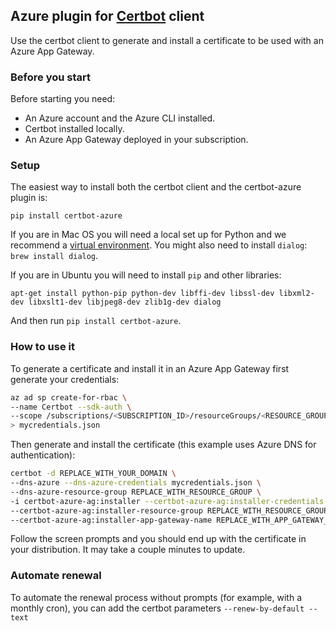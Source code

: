 ## Azure plugin for [Certbot](https://certbot.eff.org/) client

Use the certbot client to generate and install a certificate to be used with
an Azure App Gateway.

### Before you start

Before starting you need:

- An Azure account and the Azure CLI installed.
- Certbot installed locally.
- An Azure App Gateway deployed in your subscription.

### Setup


The easiest way to install both the certbot client and the certbot-azure plugin is:

  ```
  pip install certbot-azure
  ```

  If you are in Mac OS you will need a local set up for Python and we recommend a [virtual environment](http://docs.python-guide.org/en/latest/dev/virtualenvs/).
  You might also need to install `dialog`: `brew install dialog`.

  If you are in Ubuntu you will need to install `pip` and other libraries:
  ```
  apt-get install python-pip python-dev libffi-dev libssl-dev libxml2-dev libxslt1-dev libjpeg8-dev zlib1g-dev dialog
  ```
  And then run `pip install certbot-azure`.

### How to use it

To generate a certificate and install it in an Azure App Gateway first generate your credentials:

```bash
az ad sp create-for-rbac \
--name Certbot --sdk-auth \
--scope /subscriptions/<SUBSCRIPTION_ID>/resourceGroups/<RESOURCE_GROUP_ID \
> mycredentials.json
```

Then generate and install the certificate (this example uses Azure DNS for authentication):
```bash
certbot -d REPLACE_WITH_YOUR_DOMAIN \
--dns-azure --dns-azure-credentials mycredentials.json \
--dns-azure-resource-group REPLACE_WITH_RESOURCE_GROUP \
-i certbot-azure-ag:installer --certbot-azure-ag:installer-credentials mycredentials.json \
--certbot-azure-ag:installer-resource-group REPLACE_WITH_RESOURCE_GROUP \
--certbot-azure-ag:installer-app-gateway-name REPLACE_WITH_APP_GATEWAY_NAME
```

Follow the screen prompts and you should end up with the certificate in your
distribution. It may take a couple minutes to update.


### Automate renewal

To automate the renewal process without prompts (for example, with a monthly cron), you can add the certbot parameters `--renew-by-default --text`
